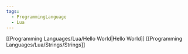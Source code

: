```yaml
---
tags:
  - ProgrammingLanguage
  - Lua
---
```


[[Programming Languages/Lua/Hello World|Hello World]]
[[Programming Languages/Lua/Strings/Strings]]